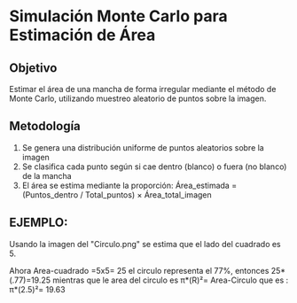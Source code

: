 # Simulación Monte Carlo para Estimación de Área

## Objetivo
Estimar el área de una mancha de forma irregular mediante el método de Monte Carlo,
utilizando muestreo aleatorio de puntos sobre la imagen.

## Metodología
1. Se genera una distribución uniforme de puntos aleatorios sobre la imagen
2. Se clasifica cada punto según si cae dentro (blanco) o fuera (no blanco) de la mancha
3. El área se estima mediante la proporción: 
   Área_estimada = (Puntos_dentro / Total_puntos) × Área_total_imagen


## EJEMPLO: 
Usando la imagen del "Circulo.png" se estima que el lado del cuadrado es 5.

Ahora Area-cuadrado =5x5= 25 el circulo representa el 77%, entonces 25*(.77)=19.25
mientras que le area del circulo es π*(R)²= Area-Circulo que es : π*(2.5)²= 19.63
